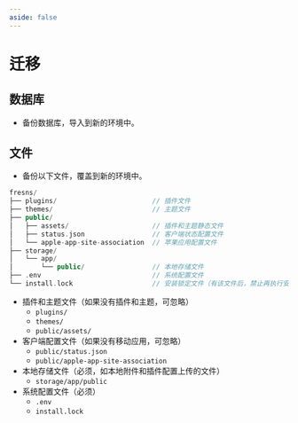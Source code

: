 ```yaml
---
aside: false
---
```


# 迁移

## 数据库

- 备份数据库，导入到新的环境中。

## 文件

- 备份以下文件，覆盖到新的环境中。

```php
fresns/
├── plugins/                        // 插件文件
├── themes/                         // 主题文件
├── public/
│   ├── assets/                     // 插件和主题静态文件
│   ├── status.json                 // 客户端状态配置文件
│   └── apple-app-site-association  // 苹果应用配置文件
├── storage/
│   └── app/
│       └── public/                 // 本地存储文件
├── .env                            // 系统配置文件
└── install.lock                    // 安装锁定文件（有该文件后，禁止再执行安装）
```

- 插件和主题文件（如果没有插件和主题，可忽略）
    - `plugins/`
    - `themes/`
    - `public/assets/`
- 客户端配置文件（如果没有移动应用，可忽略）
    - `public/status.json`
    - `public/apple-app-site-association`
- 本地存储文件（必须，如本地附件和插件配置上传的文件）
    - `storage/app/public`
- 系统配置文件（必须）
    - `.env`
    - `install.lock`

